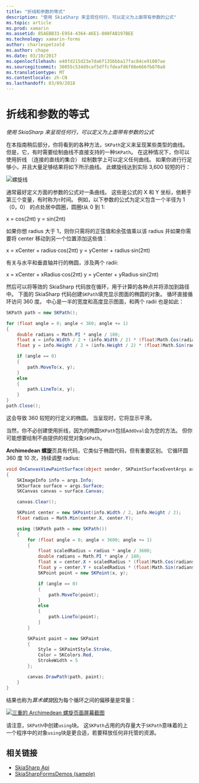 ```yaml
---
title: "折线和参数的等式"
description: "使用 SkiaSharp 来呈现任何行，可以定义为上面带有参数的公式"
ms.topic: article
ms.prod: xamarin
ms.assetid: 85AEBB33-E954-4364-A6E1-808FAB197BEE
ms.technology: xamarin-forms
author: charlespetzold
ms.author: chape
ms.date: 03/10/2017
ms.openlocfilehash: e40fd215d23e7da6f1356bba17fac84ce91007ae
ms.sourcegitcommit: 30055c534d9caf5dffcfdeafd6f08e666fb870a8
ms.translationtype: MT
ms.contentlocale: zh-CN
ms.lasthandoff: 03/09/2018
---
```

# <a name="polylines-and-parametric-equations"></a>折线和参数的等式

_使用 SkiaSharp 来呈现任何行，可以定义为上面带有参数的公式_

在本指南稍后部分，你将看到的各种方法，`SKPath`定义来呈现某些类型的曲线。 但是，它，有时需要绘制曲线不直接支持的一种`SKPath`。 在这种情况下，你可以使用折线 （连接的直线的集合） 绘制数学上可以定义任何曲线。 如果你进行行足够小，并且大量足够结果将如下所示曲线。 此螺旋线达到实际 3,600 较短的行：

![](polylines-images/spiralexample.png "螺旋线")

通常最好定义方面的参数的公式对一条曲线。 这些是公式的 X 和 Y 坐标，依赖于第三个变量，有时称为`t`时间。 例如，以下参数的公式为定义包含一个半径为 1 （0，0） 的点处居中圆圈，圆圈*t*从 0 到 1:

 x = cos(2πt) y = sin(2πt)

 如果你想 radius 大于 1，则你只需将的正弦值和余弦值乘以该 radius 并如果你需要将 center 移动到另一个位置添加这些值：

 x = xCenter + radius·cos(2πt) y = yCenter + radius·sin(2πt)

有关与水平和垂直轴并行的椭圆，涉及两个 radii:

x = xCenter + xRadius·cos(2πt) y = yCenter + yRadius·sin(2πt)

然后可以将等效的 SkiaSharp 代码放在循环，用于计算的各种点并将添加到路径中。 下面的 SkiaSharp 代码创建`SKPath`填充显示图面的椭圆的对象。 循环直接循环访问 360 度。 中心是一半的宽度和高度显示图面，和两个 radii 也是如此：

```csharp
SKPath path = new SKPath();

for (float angle = 0; angle < 360; angle += 1)
{
    double radians = Math.PI * angle / 180;
    float x = info.Width / 2 + (info.Width / 2) * (float)Math.Cos(radians);
    float y = info.Height / 2 + (info.Height / 2) * (float)Math.Sin(radians);

    if (angle == 0)
    {
        path.MoveTo(x, y);
    }
    else
    {
        path.LineTo(x, y);
    }
}
path.Close();
```

这会导致 360 较短的行定义的椭圆。 当呈现时，它将显示平滑。

当然，你不必创建使用折线，因为的椭圆`SKPath`包括`AddOval`会为您的方法。 但你可能想要绘制不由提供的视觉对象`SKPath`。

**Archimedean 螺旋**页具有代码，它类似于椭圆代码，但有重要区别。 它循环圆 360 度 10 次，持续调整 radius:

```csharp
void OnCanvasViewPaintSurface(object sender, SKPaintSurfaceEventArgs args)
{
    SKImageInfo info = args.Info;
    SKSurface surface = args.Surface;
    SKCanvas canvas = surface.Canvas;

    canvas.Clear();

    SKPoint center = new SKPoint(info.Width / 2, info.Height / 2);
    float radius = Math.Min(center.X, center.Y);

    using (SKPath path = new SKPath())
    {
        for (float angle = 0; angle < 3600; angle += 1)
        {
            float scaledRadius = radius * angle / 3600;
            double radians = Math.PI * angle / 180;
            float x = center.X + scaledRadius * (float)Math.Cos(radians);
            float y = center.Y + scaledRadius * (float)Math.Sin(radians);
            SKPoint point = new SKPoint(x, y);

            if (angle == 0)
            {
                path.MoveTo(point);
            }
            else
            {
                path.LineTo(point);
            }
        }

        SKPaint paint = new SKPaint
        {
            Style = SKPaintStyle.Stroke,
            Color = SKColors.Red,
            StrokeWidth = 5
        };

        canvas.DrawPath(path, paint);
    }
}
```

结果也称为*算术螺旋*因为每个循环之间的偏移量是常量：

[![](polylines-images/archimedeanspiral-small.png "三重的 Archimedean 螺旋页面屏幕截图")](polylines-images/archimedeanspiral-large.png#lightbox "Archimedean 螺旋页面的三个屏幕截图")

请注意，`SKPath`中创建`using`块。 这`SKPath`占用的内存量大于`SKPath`意味着的上一个程序中的对象`using`块是更合适，若要释放任何非托管的资源。


## <a name="related-links"></a>相关链接

- [SkiaSharp Api](https://developer.xamarin.com/api/root/SkiaSharp/)
- [SkiaSharpFormsDemos (sample)](https://developer.xamarin.com/samples/xamarin-forms/SkiaSharpForms/SkiaSharpFormsDemos/)
